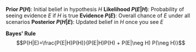 **Prior $P(H)$**: Initial belief in hypothesis $H$
**Likelihood $P(E|H)$**: Probability of seeing evidence $E$ if $H$ is true
**Evidence $P(E)$**: Overall chance of $E$ under all scenarios
**Posterior $P(H|E)$**: Updated belief in $H$ once you see $E$

**Bayes' Rule**
$$P(H|E)=\frac{P(E|H)P(H)}{P(E|H)P(H) + P(E|\neg H) P(\neg H)}$$
